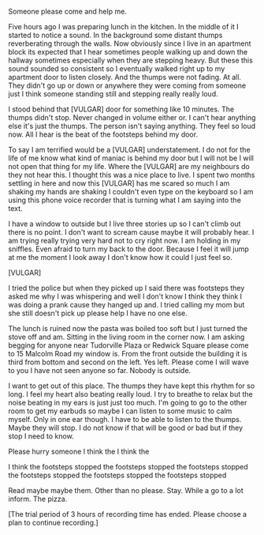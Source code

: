 Someone please come and help me.  
  
Five hours ago I was preparing lunch in the kitchen. In the middle of it I started to notice a sound. In the background some distant thumps reverberating through the walls. Now obviously since I live in an apartment block its expected that I hear sometimes people walking up and down the hallway sometimes especially when they are stepping heavy. But these this sound sounded so consistent so I eventually walked right up to my apartment door to listen closely. And the thumps were not fading. At all. They didn't go up or down or anywhere they were coming from someone just I think someone standing still and stepping really really loud.  
  
I stood behind that \[VULGAR\] door for something like 10 minutes. The thumps didn't stop. Never changed in volume either or. I can't hear anything else it's just the thumps. The person isn't saying anything. They feel so loud now. All I hear is the beat of the footsteps behind my door.  
  
To say I am terrified would be a \[VULGAR\] understatement. I do not for the life of me know what kind of maniac is behind my door but I will not be I will not open that thing for my life. Where the \[VULGAR\] are my neighbours do they not hear this. I thought this was a nice place to live. I spent two months settling in here and now this \[VULGAR\] has me scared so much I am shaking my hands are shaking I couldn't even type on the keyboard so I am using this phone voice recorder that is turning what I am saying into the text.   
  
I have a window to outside but I live three stories up so I can't climb out there is no point. I don't want to scream cause maybe it will probably hear. I am trying really trying very hard not to cry right now. I am holding in my sniffles. Even afraid to turn my back to the door. Because I feel it will jump at me the moment I look away I don't know how it could I just feel so.  
  
\[VULGAR\]  
  
I tried the police but when they picked up I said there was footsteps they asked me why I was whispering and well I don't know I think they think I was doing a prank cause they hanged up and. I tried calling my mom but she still doesn't pick up please help I have no one else.  
  
The lunch is ruined now the pasta was boiled too soft but I just turned the stove off and am. Sitting in the living room in the corner now. I am asking begging for anyone near Tudorville Plaza or Redwick Square please come to 15 Malcolm Road my window is. From the front outside the building it is third from bottom and second on the left. Yes left. Please come I will wave to you I have not seen anyone so far. Nobody is outside.  
  
I want to get out of this place. The thumps they have kept this rhythm for so long. I feel my heart also beating really loud. I try to breathe to relax but the noise beating in my ears is just just too much. I'm going to go to the other room to get my earbuds so maybe I can listen to some music to calm myself. Only in one ear though. I have to be able to listen to the thumps. Maybe they will stop. I do not know if that will be good or bad but if they stop I need to know.  
  
Please hurry someone I think the I think the  
  
I think the footsteps stopped the footsteps stopped the footsteps stopped the footsteps stopped the footsteps stopped the footsteps stopped  
  
Read maybe maybe them. Other than no please. Stay. While a go to a lot inform. The pizza.  
  
\[The trial period of 3 hours of recording time has ended. Please choose a plan to continue recording.\]